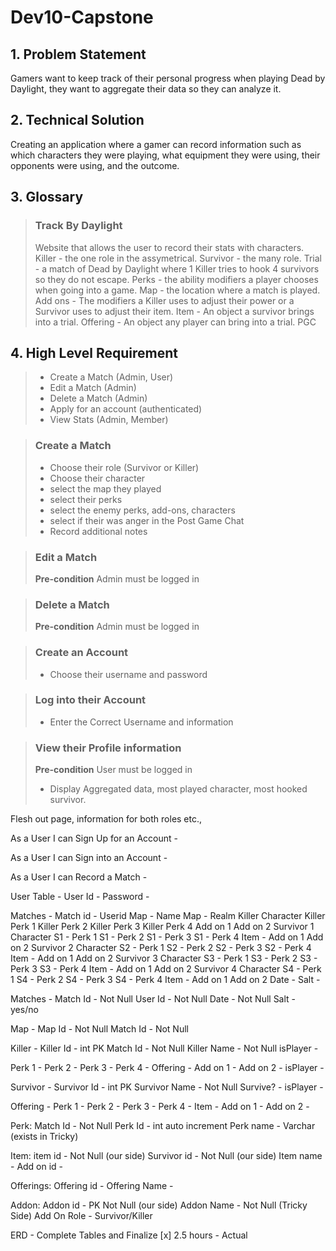 # Dev10-Capstone

## 1. Problem Statement

Gamers want to keep track of their personal progress when playing Dead by Daylight, they want to aggregate their data so they can analyze it. 

## 2. Technical Solution

Creating an application where a gamer can record information such as which characters they were playing, what equipment they were using, their opponents were using, and the outcome.

## 3. Glossary

>### Track By Daylight
> Website that allows the user to record their stats with characters.
> Killer - the one role in the assymetrical.
> Survivor - the many role.
> Trial - a match of Dead by Daylight where 1 Killer tries to hook 4 survivors so they do not escape. 
> Perks - the ability modifiers a player chooses when going into a game.
> Map - the location where a match is played.
> Add ons - The modifiers a Killer uses to adjust their power or a Survivor uses to adjust their item.
> Item - An object a survivor brings into a trial.
> Offering - An object any player can bring into a trial.
> PGC

## 4. High Level Requirement

>- Create a Match  (Admin, User)
>- Edit a Match (Admin)
>- Delete a Match (Admin)
>- Apply for an account (authenticated)
>- View Stats (Admin, Member)

> ### Create a Match
> - Choose their role (Survivor or Killer)
> - Choose their character
> - select the map they played
> - select their perks
> - select the enemy perks, add-ons, characters
> - select if their was anger in the Post Game Chat
> - Record additional notes

> ### Edit a Match
> **Pre-condition** Admin must be logged in

> ### Delete a Match
> **Pre-condition** Admin must be logged in

> ### Create an Account
> - Choose their username and password

> ### Log into their Account
> - Enter the Correct Username and information

> ### View their Profile information
> **Pre-condition** User must be logged in
> - Display Aggregated data, most played character, most hooked survivor.

Flesh out page, information for both roles etc.,


As a User I can Sign Up for an Account -

As a User I can Sign into an Account - 

As a User I can Record a Match -

User Table -
User Id -
Password - 

Matches - 
Match id - 
Userid
Map - Name
Map - Realm
Killer Character
Killer Perk 1
Killer Perk 2
Killer Perk 3
Killer Perk 4
Add on 1
Add on 2
Survivor 1 Character
S1 - Perk 1
S1 - Perk 2
S1 - Perk 3
S1 - Perk 4
Item -
Add on 1
Add on 2
Survivor 2 Character
S2 - Perk 1
S2 - Perk 2
S2 - Perk 3
S2 - Perk 4
Item -
Add on 1
Add on 2
Survivor 3 Character
S3 - Perk 1
S3 - Perk 2
S3 - Perk 3
S3 - Perk 4
Item -
Add on 1
Add on 2
Survivor 4 Character
S4 - Perk 1
S4 - Perk 2
S4 - Perk 3
S4 - Perk 4
Item -
Add on 1
Add on 2
Date -
Salt -

Matches -
Match Id - Not Null 
User Id - Not Null
Date - Not Null
Salt - yes/no

Map - 
Map Id - Not Null
Match Id - Not Null

Killer - 
Killer Id - int PK
Match Id - Not Null
Killer Name - Not Null
isPlayer - 

Perk 1 - 
Perk 2 - 
Perk 3 - 
Perk 4 - 
Offering - 
Add on 1 -
Add on 2 - 
isPlayer - 


Survivor - 
Survivor Id - int PK
Survivor Name - Not Null
Survive? - 
isPlayer -

Offering - 
Perk 1 - 
Perk 2 - 
Perk 3 - 
Perk 4 - 
Item - 
Add on 1 -
Add on 2 - 


Perk:
Match Id - Not Null 
Perk Id - int auto increment
Perk name - Varchar (exists in Tricky)

Item: 
item id - Not Null (our side)
Survivor id - Not Null (our side)
Item name - 
Add on id - 

Offerings:
Offering id - 
Offering Name - 


Addon: 
Addon id - PK Not Null (our side)
Addon Name - Not Null (Tricky Side)
Add On Role - Survivor/Killer

ERD - Complete Tables and Finalize [x] 2.5 hours - Actual
